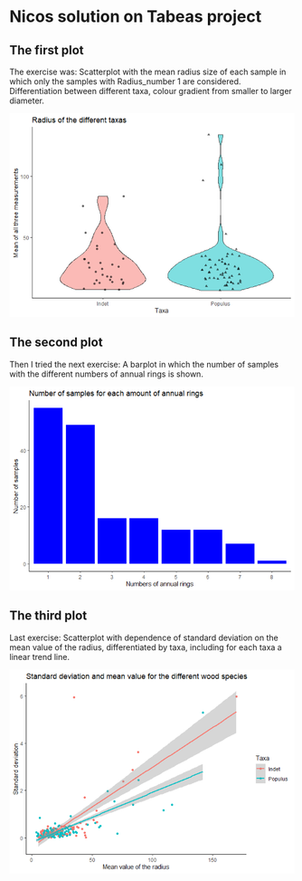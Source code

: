 # Nicos solution on Tabeas project

## The first plot

The exercise was: Scatterplot with the mean radius size of each sample
in which only the samples with Radius\_number 1 are considered.
Differentiation between different taxa, colour gradient from smaller to
larger diameter.

![](NICOtin-macht-suechtig_files/figure-markdown_strict/First%20plot-1.png)

## The second plot

Then I tried the next exercise: A barplot in which the number of samples
with the different numbers of annual rings is shown.

![](NICOtin-macht-suechtig_files/figure-markdown_strict/Second%20plot-1.png)

## The third plot

Last exercise: Scatterplot with dependence of standard deviation on the
mean value of the radius, differentiated by taxa, including for each
taxa a linear trend line.

![](NICOtin-macht-suechtig_files/figure-markdown_strict/Third%20plot-1.png)
